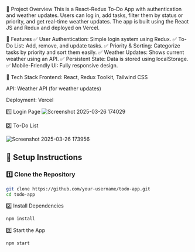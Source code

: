 📝 Project Overview
This is a React-Redux To-Do App with authentication and weather updates. Users can log in, add tasks, filter them by status or priority, and get real-time weather updates. The app is built using the React JS and Redux and deployed on Vercel.

📌 Features
✅ User Authentication: Simple login system using Redux.
✅ To-Do List: Add, remove, and update tasks.
✅ Priority & Sorting: Categorize tasks by priority and sort them easily.
✅ Weather Updates: Shows current weather using an API.
✅ Persistent State: Data is stored using localStorage.
✅ Mobile-Friendly UI: Fully responsive design.

🚀 Tech Stack
Frontend: React, Redux Toolkit, Tailwind CSS

API: Weather API (for weather updates)

Deployment: Vercel


1️⃣ Login Page
![Screenshot 2025-03-26 174029](https://github.com/user-attachments/assets/8fd8b5a3-9b5c-478e-b8a8-b8537fb853e3)

2️⃣ To-Do List

![Screenshot 2025-03-26 173956](https://github.com/user-attachments/assets/c60f5e2f-2d9e-447b-af80-c0e9f2a6aaea)

## 🚀 Setup Instructions

### 1️⃣ Clone the Repository
```bash
git clone https://github.com/your-username/todo-app.git
cd todo-app
```

2️⃣ Install Dependencies
```bash
npm install
```
3️⃣ Start the App
```bash
npm start
```
